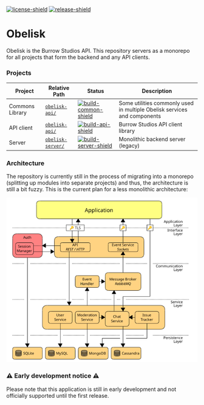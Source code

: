 [license]: LICENSE
[license-shield]: https://img.shields.io/badge/License-MIT-yellow.svg
[release]: https://github.com/BurrowStudios/Obelisk/releases
[release-shield]: https://img.shields.io/github/release/BurrowStudios/Obelisk.svg

[![license-shield][]][license]
[![release-shield][]][release]

# Obelisk

Obelisk is the Burrow Studios API. This repository servers as a monorepo for all projects that form the backend and any
API clients.

### Projects

[build-common]: https://github.com/BurrowStudios/Obelisk/actions/workflows/build-common.yaml
[build-common-shield]: https://img.shields.io/github/actions/workflow/status/BurrowStudios/Obelisk/build-common.yaml
[build-api]: https://github.com/BurrowStudios/Obelisk/actions/workflows/build-api.yaml
[build-api-shield]: https://img.shields.io/github/actions/workflow/status/BurrowStudios/Obelisk/build-api.yaml
[build-server]: https://github.com/BurrowStudios/Obelisk/actions/workflows/build-server.yaml
[build-server-shield]: https://img.shields.io/github/actions/workflow/status/BurrowStudios/Obelisk/build-server.yaml

| Project         | Relative Path                       | Status                                   | Description                                                              |
|-----------------|-------------------------------------|------------------------------------------|--------------------------------------------------------------------------|
| Commons Library | [`obelisk-api/`](obelisk-common)    | [![build-common-shield][]][build-common] | Some utilities commonly used in multiple Obelisk services and components |
| API client      | [`obelisk-api/`](obelisk-api)       | [![build-api-shield][]][build-api]       | Burrow Studios API client library                                        |
| Server          | [`obelisk-server/`](obelisk-server) | [![build-server-shield][]][build-server] | Monolithic backend server (legacy)                                       |

### Architecture

The repository is currently still in the process of migrating into a monorepo (splitting up modules into separate
projects) and thus, the architecture is still a bit fuzzy. This is the current plan for a less monolithic architecture:

![](res/architecture.png)

### ⚠️ Early development notice ⚠️

Please note that this application is still in early development and not officially supported until the first release.
